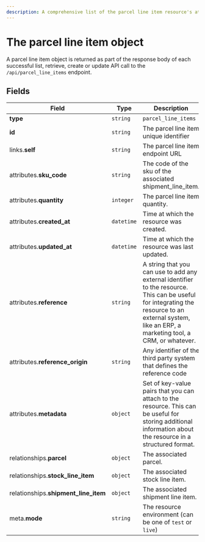 ```yaml
---
description: A comprehensive list of the parcel line item resource's attributes and relationships
---
```


# The parcel line item object

A parcel line item object is returned as part of the response body of each successful list, retrieve, create or update API call to the `/api/parcel_line_items` endpoint.

## Fields

| Field          | Type     | Description                                  |
| -------------- | -------- | -------------------------------------------- |
| **type**       | `string` | `parcel_line_items`                        |
| **id**         | `string` | The parcel line item unique identifier  |
| links.**self** | `string` | The parcel line item endpoint URL       |
| attributes.**sku_code** | `string` | The code of the sku of the associated shipment_line_item. |
| attributes.**quantity** | `integer` | The parcel line item quantity. |
| attributes.**created_at** | `datetime` | Time at which the resource was created. |
| attributes.**updated_at** | `datetime` | Time at which the resource was last updated. |
| attributes.**reference** | `string` | A string that you can use to add any external identifier to the resource. This can be useful for integrating the resource to an external system, like an ERP, a marketing tool, a CRM, or whatever. |
| attributes.**reference_origin** | `string` | Any identifier of the third party system that defines the reference code |
| attributes.**metadata** | `object` | Set of key-value pairs that you can attach to the resource. This can be useful for storing additional information about the resource in a structured format. |
| relationships.**parcel** | `object` | The associated parcel. |
| relationships.**stock_line_item** | `object` | The associated stock line item. |
| relationships.**shipment_line_item** | `object` | The associated shipment line item. |
| meta.**mode** | `string` | The resource environment \(can be one of `test` or `live`\) |


